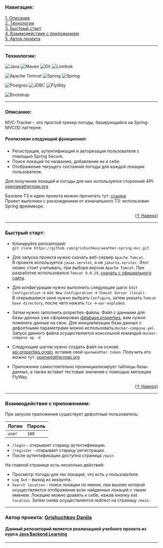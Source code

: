 
<a name="readme-top"></a>
---  

### Навигация:  

[1. Описание](#descriptiption)  
[2. Технологии](#tech)  
[3. Быстрый старт](#start)   
[4. Взаимодействие с приложением](#use)  
[5. Автор проекта](#author)  

---
<a name="tech"></a>
### Технологии:

![Java](https://img.shields.io/badge/java-%23ED8B00.svg?style=for-the-badge&logo=openjdk&logoColor=white)
![Maven](https://img.shields.io/badge/MAVEN-%232E7EEA.svg?style=for-the-badge&logo=maven&logoColor=white)
![Git](https://img.shields.io/badge/git-%23F05033.svg?style=for-the-badge&logo=git&logoColor=white)
![Lombok](https://img.shields.io/badge/Lombok-D70A53?style=for-the-badge&logo=Lombok&logoColor=white)

![Apache Tomcat](https://img.shields.io/badge/apache%20tomcat-%23F8DC75.svg?style=for-the-badge&logo=apache-tomcat&logoColor=black)
![Spring](https://img.shields.io/badge/spring%20MVC-%236DB33F.svg?style=for-the-badge&logo=spring&logoColor=white)
![Spring](https://img.shields.io/badge/spring%20security-%236DB33F.svg?style=for-the-badge&logo=&logoColor=white)

![Postgres](https://img.shields.io/badge/postgres-%23316192.svg?style=for-the-badge&logo=postgresql&logoColor=white)
![JDBC](https://img.shields.io/badge/JDBC-59666C?style=for-the-badge&logo=Hibernate&logoColor=white)
![FlyWay](https://img.shields.io/badge/flyway-%23DD0031.svg?style=for-the-badge&logo=flyway&logoColor=white)

![Bootstrap](https://img.shields.io/badge/bootstrap-%238511FA.svg?style=for-the-badge&logo=bootstrap&logoColor=white)


---
<a name="descriptiption"></a>
### Описание:
MVC-Tracker – это простой трекер погоды, базирующийся на Spring-MVC(S) паттерне. 


##### Реализован следующий функционал: 
* Регистрация, аутентификация и авторизация пользователя с помощью Spring Secure.
* Поиск локаций по названию, добавление их к себе.
* Отображение текущего состояния погоды для каждой локации пользователя.

Для получения локаций и погоды для них используется сторонний API: [openweathermap.org](https://openweathermap.org/api)

Базовое ТЗ и идею проекта можно прочитать тут: [ссылка](https://zhukovsd.github.io/java-backend-learning-course/Projects/WeatherViewer/)  
Проект выполнен с расхождением от изначального ТЗ: использован Spring фреймворк.

<p align="right">(<a href="#readme-top">↑ Наверх</a>)</p>

---
<a name="start"></a>
### Быстрый старт:

* Клонируйте репозиторий:  
   `git clone https://github.com/grishuchkov/weather-spring-mvc.git`  

* Для запуска проекта нужно скачать веб-сервер `Apache Tomcat`.  
В проекте используется `javax.servlet`, а не `jakarta.servler`.
Этот нюанс стоит учитывать, при выборе версии `Apache Tomcat`. При разработке использовался `Tomcat 9.0.29`, [скачать с официального сайта](https://archive.apache.org/dist/tomcat/tomcat-9/v9.0.29/bin/apache-tomcat-9.0.29.zip).

* Для конфигурации нужно выполнить следующие шаги: `Edit Configuration` -> `Add New Configuration` -> `Tomcat Server (local)`.  
В открывшемся окне нужно выбрать `Configure`, затем указать `Tomcat base directory`, после чего нажать `fix` -> `war-exploded`.

* Затем нужно заполнить properties-файлы. 
Файл с данными для базы-данных уже сформирован [database.properties](src%2Fmain%2Fresources%2Fdatabase.properties), вам нужно поменять данные на свои. Для инициализации базы данных с дефолтными параметрами можно использовать:`docker-compose.yml`.  
Запуск данного файла осуществляется консольной командой `docker-compose up -d`

* Следующим шагом нужно создать файл на основе [api.properties.origin](src%2Fmain%2Fresources%2Fapi.properties.origin), вставив свой `openweather.token`. 
Получить его можно тут: [openweathermap.org](https://openweathermap.org/api)

* Приложение самостоятельно проинициализирует таблицы базы-данных, а также вставит тестовые значения с помощью миграции FlyWay.

<p align="right">(<a href="#readme-top">↑ Наверх</a>)</p>

---
<a name="use"></a>
### Взаимодействие с приложением:

При запуске приложения существует дефолтный пользователь: 

| Логин  | Пароль |
|--------|--------|
| `user` | `100`  |

- `/login` - открывает старицу аутентификации.
- `/register` - открывает старицу регистрации.
- После аутентификации доступна страница `/main`

На главной странице есть несколько действий:
- Просмотр погоды для тех локаций, что есть у пользователя.
- `Log Out` - выход из аккаунта.
- `Search location` - поиск локации по имени, при вызове которой осуществляется отображение всех найденных локаций с таким именем. Локацию можно доавить к себе, нажав кнопку `Add location`.
Затем снова осуществляется redirect на страницу `/main`.

---
<a name="author"></a>
### Автор проекта:  [Grishuchkov Danila](https://github.com/grishuchkov)

#### Данный репозиторий является реализацией учебного проекта из курса [Java Backend Learning](https://zhukovsd.github.io/java-backend-learning-course/)


---
